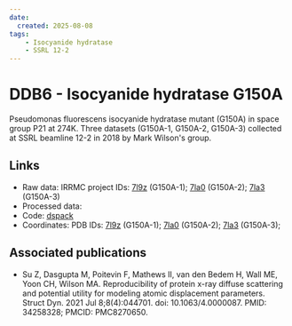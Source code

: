 ```yaml
---
date: 
  created: 2025-08-08
tags:
    - Isocyanide hydratase
    - SSRL 12-2
---
```


# DDB6 - Isocyanide hydratase G150A

Pseudomonas fluorescens isocyanide hydratase mutant (G150A) in space group P21 at 274K. Three datasets (G150A-1, G150A-2, G150A-3) collected at SSRL beamline 12-2 in 2018 by Mark Wilson's group.

## Links

- Raw data: IRRMC project IDs: [7l9z](https://proteindiffraction.org/project/7l9z/) (G150A-1); [7la0](https://proteindiffraction.org/project/7la0/) (G150A-2); [7la3](https://proteindiffraction.org/project/7la3/) (G150A-3)
- Processed data: 
- Code: [dspack](https://github.com/zhenwork/dspack)
- Coordinates: PDB IDs: [7l9z](https://www.rcsb.org/structure/7l9z) (G150A-1); [7la0](https://www.rcsb.org/structure/7la0) (G150A-2); [7la3](https://www.rcsb.org/structure/7la3) (G150A-3);

## Associated publications

- Su Z, Dasgupta M, Poitevin F, Mathews II, van den Bedem H, Wall ME, Yoon CH, Wilson MA. Reproducibility of protein x-ray diffuse scattering and potential utility for modeling atomic displacement parameters. Struct Dyn. 2021 Jul 8;8(4):044701. doi: 10.1063/4.0000087. PMID: 34258328; PMCID: PMC8270650.